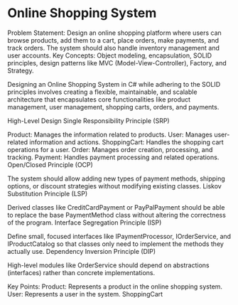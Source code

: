 ﻿# Online Shopping System

Problem Statement: Design an online shopping platform where users can browse products, add them to a cart, place orders, make payments, and track orders. The system should also handle inventory management and user accounts.
Key Concepts: Object modeling, encapsulation, SOLID principles, design patterns like MVC (Model-View-Controller), Factory, and Strategy.


Designing an Online Shopping System in C# while adhering to the SOLID principles involves creating a flexible, maintainable, and scalable architecture that encapsulates core functionalities like product management, user management, shopping carts, orders, and payments.

High-Level Design
Single Responsibility Principle (SRP)

Product: Manages the information related to products.
User: Manages user-related information and actions.
ShoppingCart: Handles the shopping cart operations for a user.
Order: Manages order creation, processing, and tracking.
Payment: Handles payment processing and related operations.
Open/Closed Principle (OCP)

The system should allow adding new types of payment methods, shipping options, or discount strategies without modifying existing classes.
Liskov Substitution Principle (LSP)

Derived classes like CreditCardPayment or PayPalPayment should be able to replace the base PaymentMethod class without altering the correctness of the program.
Interface Segregation Principle (ISP)

Define small, focused interfaces like IPaymentProcessor, IOrderService, and IProductCatalog so that classes only need to implement the methods they actually use.
Dependency Inversion Principle (DIP)

High-level modules like OrderService should depend on abstractions (interfaces) rather than concrete implementations.

Key Points:
Product: Represents a product in the online shopping system.
User: Represents a user in the system.
ShoppingCart


